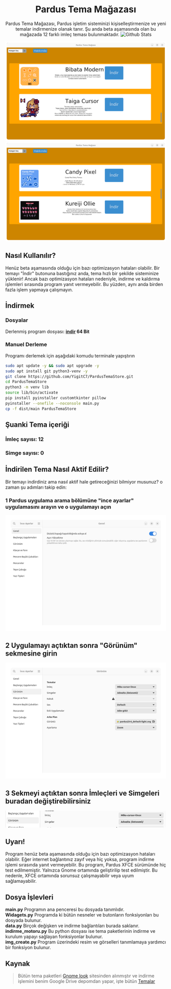 <div align="center">
  
# Pardus Tema Mağazası
Pardus Tema Mağazası, Pardus işletim sisteminizi kişiselleştirmenize ve yeni temalar indirmenize olanak tanır. Şu anda beta aşamasında olan bu mağazada 12 farklı imleç teması bulunmaktadır.
  <a>
    <img src="https://github.com/SabanGnc/SabanGnc/assets/139702707/cc75e47a-eda0-498f-bc38-1a9a3e6ea37c" alt="Github Stats" width="1200">
  </a>
  
  ![image](IMG/win/win1.png)
  ![image](IMG/win/win2.png)

</div>

## Nasıl Kullanılır?
Henüz beta aşamasında olduğu için bazı optimizasyon hataları olabilir. Bir temayı "İndir" butonuna bastığınız anda, tema hızlı bir şekilde sisteminize yüklenir! Ancak bazı optimizasyon hataları nedeniyle, indirme ve kaldırma işlemleri sırasında program yanıt vermeyebilir. Bu yüzden, aynı anda birden fazla işlem yapmaya çalışmayın.

## İndirmek

### Dosyalar
Derlenmiş program dosyası: <b><a href="">indir</a> 64 Bit</b>

### Manuel Derleme
Programı derlemek için aşağıdaki komudu terminale yapıştırın
```bash	
sudo apt update -y && sudo apt upgrade -y
sudo apt install git python3-venv -y
git clone https://github.com/YigitC7/PardusTemaStore.git
cd PardusTemaStore
python3 -m venv lib
source lib/bin/activate
pip install pyinstaller customtkinter pillow
pyinstaller --onefile --noconsole main.py
cp -f dist/main PardusTemaStore
```

## Şuanki Tema içeriği
### İmleç sayısı: 12
### Simge sayısı: 0

## İndirilen Tema Nasıl Aktif Edilir?
Bir temayı indirdiniz ama nasıl aktif hale getireceğinizi bilmiyor musunuz? o zaman şu adımları takip edin:
### 1 Pardus uygulama arama bölümüne "ince ayarlar" uygulamasını arayın ve o uygulamayı açın
![image](IMG/win/ornek.png)
## 2 Uygulamayı açtıktan sonra "Görünüm" sekmesine girin
![image](IMG/win/ornek2.png)
## 3 Sekmeyi açtıktan sonra İmleçleri ve Simgeleri buradan değiştirebilirsiniz
![image](IMG/win/ornek3.png)

## Uyarı!
Program henüz beta aşamasında olduğu için bazı optimizasyon hataları olabilir. Eğer internet bağlantınız zayıf veya hiç yoksa, program indirme işlemi sırasında yanıt vermeyebilir.
Bu program, Pardus XFCE sürümünde hiç test edilmemiştir. Yalnızca Gnome ortamında geliştirilip test edilmiştir. Bu nedenle, XFCE ortamında sorunsuz çalışmayabilir veya uyum sağlamayabilir.

## Dosya İşlevleri
<b>main.py</b> Programın ana penceresi bu dosyada tanımlıdır.<br>
<b>Widagets.py</b> Programda ki bütün nesneler ve butonların fonksiyonları bu dosyada bulunur.<br>
<b>data.py</b> Birçok değişken ve indirme bağlantıları burada saklanır.<br>
<b>indirme_motoru.py</b> Bu python dosyası ise tema paketlerinin indirme ve kurulum yapayı sağlayan fonksiyonlar bulunur.<br>
<b>img_create.py</b> Program üzerindeki resim ve görselleri tanımlamaya yardımcı bir fonksiyon bulunur.

## Kaynak
>Bütün tema paketleri <a href="https://www.gnome-look.org/browse/">Gnome look</a> sitesinden alınmıştır ve indirme işlemini benim Google Drive depomdan yapar, işte bütün <a href="https://drive.google.com/drive/folders/1pMVBmQWIJZRVufvMEMjYwO-ck17EqKq1?usp=drive_link">Temalar</a>
